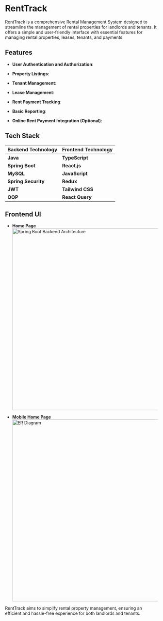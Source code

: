 # RentTrack

RentTrack is a comprehensive Rental Management System designed to streamline the management of rental properties for landlords and tenants. It offers a simple and user-friendly interface with essential features for managing rental properties, leases, tenants, and payments.

## Features

- **User Authentication and Authorization**:

- **Property Listings**:

- **Tenant Management**:

- **Lease Management**:

- **Rent Payment Tracking**:

- **Basic Reporting**:

- **Online Rent Payment Integration (Optional)**:

## Tech Stack

| **Backend Technology** | **Frontend Technology**           |
|------------------------|-----------------------------------|
| **Java**               | **TypeScript**                    |
| **Spring Boot**        | **React.js**                      |
| **MySQL**         | **JavaScript**                    |
| **Spring Security**    | **Redux**                         |
| **JWT**                | **Tailwind CSS**                  |
| **OOP**                | **React Query**                   |



## Frontend UI

- **Home Page**  
  <img src="https://res.cloudinary.com/amritrajmaurya/image/upload/v1723625654/Screenshot_2024-08-14_142246_zef3t0.png" alt="Spring Boot Backend Architecture" width="600"/>

- **Mobile Home Page**  
  <img src="https://res.cloudinary.com/amritrajmaurya/image/upload/v1723625653/Screenshot_2024-08-14_142346_esxu3o.png" alt="ER Diagram" width="600"/>





RentTrack aims to simplify rental property management, ensuring an efficient and hassle-free experience for both landlords and tenants.

